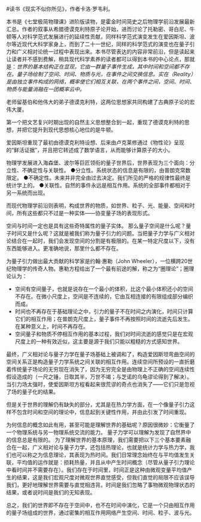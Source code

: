 #读书《现实不似你所见》，作者卡洛·罗韦利。

本书是《七堂极简物理课》进阶版读物，是霍金时间简史之后物理学前沿发展最新汇总。作者的叙事从希腊德谟克利特原子论开始，进而讨论了托勒密、哥白尼、牛顿等人对科学范式发展进行的延续性贡献，同样科学范式演变发生在爱因斯坦、波尔等近现代大科学家身上，而到了二十一世纪，同样的科学范式的演变也在量子引力和广义相对论统一过程中表现出来。本书尽管表达的内容非常前沿，但是读起来让读者并不感到费解，稍具现代科学素养的读者都可以得到本书的中心论点，那就是：*世界的基本结构正在显现，它由一群量子事件生成，其中时间和空间都不存在。量子场绘制了空间、时间、物质与光，在事件之间交换信息。实在（Reality）是由独立事件构成的网络，概率使它们相互关联，在两个事件之间，空间、时间、物质与能量消融在一团概率云中。*

老师留基伯和他伟大的弟子德谟克利特，这两位思想家共同构建了古典原子论的宏伟大厦。

第一个把文艺复兴时期出现的自然主义思想整合到一起，重现了德谟克利特的思想，并把它提升到现代思想核心地位的是牛顿。

爱因斯坦重现了最初由德谟克利特设想、后来由卢克莱修通过《物性论》呈现的“鲜活证据”，并且把它转述成了数学语言，从而能够计算原子的大小。

物理学发展进入海森堡、波尔等巨匠领衔的量子世界后，世界表现为三个面向：分立性、不确定性与关联性。
●分立性。系统状态的信息是有限的，由普朗克常数限定。 
●不确定性。未来并非完全由过去决定。我们所见的严格的规律性最终是统计学上的。 
●关联性。自然的事件永远是相互作用。系统的全部事件都相对于另一系统而出现。 

而现代物理学前沿则表明，构成世界的物质，如世界、粒子、光、能量、空间和时间，所有这些都只不过是一种实体——协变量子场的表现形式。

空间与时间一定也是具有这些奇特属性的量子实体。 那么量子空间是什么呢？量子时间又是什么呢？这就是被我们称为量子引力的问题。当把量子力学与广义相对论结合在一起时，我们会发现空间的分割是有极限的。在某一特定尺度以下，没有东西能够进入。更准确地说，那里什么都不存在。

为量子引力做出最大贡献的科学家是约翰·惠勒（John Wheeler），一位横跨20世纪物理学的传奇人物。惠勒方程给出了一个最有前途的解，称之为“圈理论”；圈理论认为：
 - 空间有空间量子，也就是说存在一个最小的体积，比这个最小体积还小的空间不存在。在微小尺度上，空间是不连续的，它由互相连接的有限组成部分编织而成。
 - 时间也不再存在于基础理论之中，引力的量子不在时间之内演化，时间只计算它们的相互作用；在普朗克尺度上，量子事件不再按照时间的流逝先后发生。在某种意义上，时间不再存在。
 - 空间量子和物质不停相互作用的基本过程，我们对时间流逝的感觉只是在宏观尺度上的一种有效近似，这主要是源于我们只能以粗糙的方式感知世界。

最终，广义相对论与量子力学在量子场基础上被调和了，构造爱因斯坦弯曲空间的空间关系正是构造量子力学系统之间关联的相互作用。连续空间所预设的一直折磨着传统量子场论的无穷现在消失了，因为无穷完全是由物理上不正确的空间连续性假设造成的（一尺之锤，日取其半，万世不竭；与芝诺的乌龟谬论得到了解决）。当引力场太强时，使爱因斯坦方程看起来很荒谬的奇点也消失了——它们只是忽视了场的量子化的结果。

但是关于世界的理解仍有缺失的部分，尤其是在热力学方面，在一个像量子引力这样不包含时间和空间的理论中，信息起到关键性作用，并由此引发了时间重现。

为何信息的概念如此有用，甚至可能是理解世界的基础呢？原因很微妙：它衡量了一个物理系统与另一物理系统交流的能力。
量子力学可以理解为发现了自然界中的信息总是有限的。 为了理解世界的基本原理，我们需要把以下三个基本要素融合在一起，广义相对论与量子力学，还包括热理论，也就是统计力学与热力学，我们也可以称之为信息理论，其表现为热时间。我们日常理念始终在与平均值发生关联，平均值的运作就是：损耗热量，并且从中产生时间概念（尽管从量子引力理论中看时间并不需要存在）。我们存在于时间里，时间正是这种由微观变量平均值产生的结果，这是我们宏观尺度对微观世界直觉感受，但我们直觉的局限不应该误导我们，更好地理解世界需要与直觉相违背。时间是我们忽略了事物微观物理状态的结果，或者说时间是我们的无知表现。

总之，我们的世界即不存在于空间中，也不在时间中演化，它是一个只由相互作用的量子场组成的世界，通过密集的相互作用网络产生空间、时间、粒子、波与光。